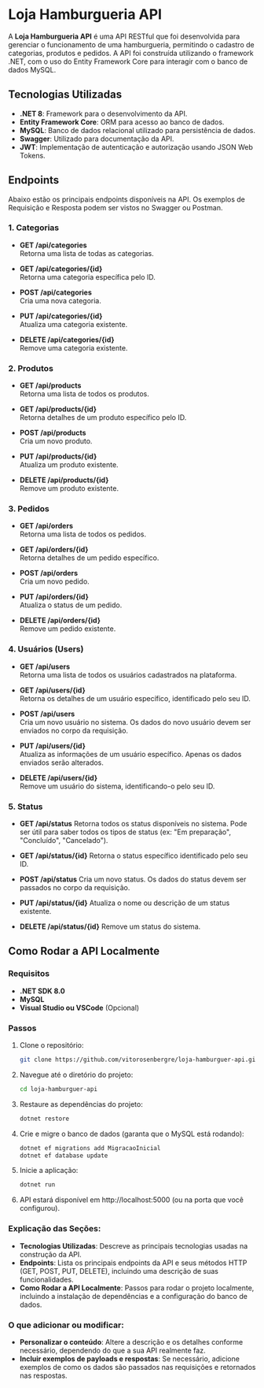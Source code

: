 # Loja Hamburgueria API

A **Loja Hamburgueria API** é uma API RESTful que foi desenvolvida para gerenciar o funcionamento de uma hamburgueria, permitindo o cadastro de categorias, produtos e pedidos. A API foi construída utilizando o framework .NET, com o uso do Entity Framework Core para interagir com o banco de dados MySQL.

## Tecnologias Utilizadas

- **.NET 8**: Framework para o desenvolvimento da API.
- **Entity Framework Core**: ORM para acesso ao banco de dados.
- **MySQL**: Banco de dados relacional utilizado para persistência de dados.
- **Swagger**: Utilizado para documentação da API.
- **JWT**: Implementação de autenticação e autorização usando JSON Web Tokens.

## Endpoints

Abaixo estão os principais endpoints disponíveis na API. Os exemplos de Requisição e Resposta podem ser vistos no Swagger ou Postman.

### 1. **Categorias**

- **GET /api/categories**  
  Retorna uma lista de todas as categorias.

- **GET /api/categories/{id}**  
  Retorna uma categoria específica pelo ID.

- **POST /api/categories**  
  Cria uma nova categoria.

- **PUT /api/categories/{id}**  
  Atualiza uma categoria existente.

- **DELETE /api/categories/{id}**  
  Remove uma categoria existente.

### 2. **Produtos**

- **GET /api/products**  
  Retorna uma lista de todos os produtos.

- **GET /api/products/{id}**  
  Retorna detalhes de um produto específico pelo ID.

- **POST /api/products**  
  Cria um novo produto.

- **PUT /api/products/{id}**  
  Atualiza um produto existente.

- **DELETE /api/products/{id}**  
  Remove um produto existente.

### 3. **Pedidos**

- **GET /api/orders**  
  Retorna uma lista de todos os pedidos.

- **GET /api/orders/{id}**  
  Retorna detalhes de um pedido específico.

- **POST /api/orders**  
  Cria um novo pedido.

- **PUT /api/orders/{id}**  
  Atualiza o status de um pedido.

- **DELETE /api/orders/{id}**  
  Remove um pedido existente.

### 4. **Usuários (Users)**

- **GET /api/users**  
  Retorna uma lista de todos os usuários cadastrados na plataforma.

- **GET /api/users/{id}**  
  Retorna os detalhes de um usuário específico, identificado pelo seu ID.

- **POST /api/users**  
  Cria um novo usuário no sistema. Os dados do novo usuário devem ser enviados no corpo da requisição.

- **PUT /api/users/{id}**  
  Atualiza as informações de um usuário específico. Apenas os dados enviados serão alterados.

- **DELETE /api/users/{id}**  
  Remove um usuário do sistema, identificando-o pelo seu ID.

### 5. Status

- **GET /api/status**
  Retorna todos os status disponíveis no sistema. Pode ser útil para saber todos os tipos de status (ex: "Em preparação", "Concluído", "Cancelado").

- **GET /api/status/{id}**
  Retorna o status específico identificado pelo seu ID.

- **POST /api/status**
  Cria um novo status. Os dados do status devem ser passados no corpo da requisição.

- **PUT /api/status/{id}**
  Atualiza o nome ou descrição de um status existente.

- **DELETE /api/status/{id}**
  Remove um status do sistema.


## Como Rodar a API Localmente

### Requisitos

- **.NET SDK 8.0**
- **MySQL**
- **Visual Studio ou VSCode** (Opcional)

### Passos

1. Clone o repositório:
   ```bash
   git clone https://github.com/vitorosenbergre/loja-hamburguer-api.git

2. Navegue até o diretório do projeto:
   ```bash
   cd loja-hamburguer-api

3. Restaure as dependências do projeto:
   ```bash
   dotnet restore

4. Crie e migre o banco de dados (garanta que o MySQL está rodando):
   ```bash
   dotnet ef migrations add MigracaoInicial
   dotnet ef database update

5. Inicie a aplicação:
   ```bash
   dotnet run

6.  API estará disponível em http://localhost:5000 (ou na porta que você configurou).

### Explicação das Seções:

- **Tecnologias Utilizadas**: Descreve as principais tecnologias usadas na construção da API.
- **Endpoints**: Lista os principais endpoints da API e seus métodos HTTP (GET, POST, PUT, DELETE), incluindo uma descrição de suas funcionalidades.
- **Como Rodar a API Localmente**: Passos para rodar o projeto localmente, incluindo a instalação de dependências e a configuração do banco de dados.

### O que adicionar ou modificar:
- **Personalizar o conteúdo**: Altere a descrição e os detalhes conforme necessário, dependendo do que a sua API realmente faz.
- **Incluir exemplos de payloads e respostas**: Se necessário, adicione exemplos de como os dados são passados nas requisições e retornados nas respostas.



